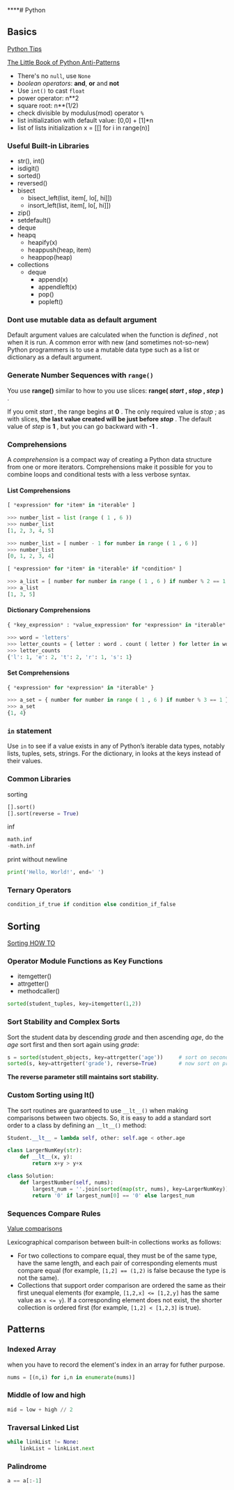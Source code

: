 ****# Python

## Basics

[Python Tips](http://book.pythontips.com/en/latest/index.html)

[The Little Book of Python Anti-Patterns](https://docs.quantifiedcode.com/python-anti-patterns/index.html)

- There's no `null`, use `None`
- *boolean operators*: **and**, **or** and **not**
- Use `int()` to cast `float`
- power operator: n**2
- square root: n**(1/2)
- check divisible by modulus(mod) operator `%`
- list initialization with default value: [0,0] + [1]*n
- list of lists initialization x = [[] for i in range(n)]

### Useful Built-in Libraries

- str(), int()
- isdigit()
- sorted()
- reversed()
- bisect
  - bisect_left(list, item[, lo[, hi]])
  - insort_left(list, item[, lo[, hi]])
- zip()
- setdefault()
- deque
- heapq
  - heapify(x)
  - heappush(heap, item)
  - heappop(heap)
- collections
  - deque
    - append(x)
    - appendleft(x)
    - pop()
    - popleft()

### Dont use mutable data as default argument

Default argument values are calculated when the function is *defined* , not when it is run. A common error with new (and sometimes not-so-new) Python programmers is to use a mutable data type such as a list or dictionary as a default argument.

### Generate Number Sequences with `range()`

You use **range()** similar to how to you use slices: **range( *start* , *stop* , *step* )** .

If you omit *start* , the range begins at **0** . The only required value is *stop* ; as with slices, **the last value created will be just before *stop*** . The default value of *step* is **1** , but you can go backward with **-1** .

### Comprehensions

A *comprehension* is a compact way of creating a Python data structure from one or more iterators. Comprehensions make it possible for you to combine loops and conditional tests with a less verbose syntax.

#### List Comprehensions

```py
[ *expression* for *item* in *iterable* ]
```

```py
>>> number_list = list (range ( 1 , 6 ))
>>> number_list
[1, 2, 3, 4, 5]
```

```py
>>> number_list = [ number - 1 for number in range ( 1 , 6 )]
>>> number_list
[0, 1, 2, 3, 4]
```

```py
[ *expression* for *item* in *iterable* if *condition* ]
```

```py
>>> a_list = [ number for number in range ( 1 , 6 ) if number % 2 == 1 ]
>>> a_list
[1, 3, 5]
```

#### Dictionary Comprehensions

```py
{ *key_expression* : *value_expression* for *expression* in *iterable* }
```

```py
>>> word = 'letters'
>>> letter_counts = { letter : word . count ( letter ) for letter in word }
>>> letter_counts
{'l': 1, 'e': 2, 't': 2, 'r': 1, 's': 1}
```

#### Set Comprehensions

```py
{ *expression* for *expression* in *iterable* }
```

```py
>>> a_set = { number for number in range ( 1 , 6 ) if number % 3 == 1 }
>>> a_set
{1, 4}
```

### `in` statement

Use `in` to see if a value exists in any of Python’s iterable data types, notably lists, tuples, sets, strings. For the dictionary, in looks at the keys instead of their values.

### Common Libraries

sorting

```py
[].sort()
[].sort(reverse = True)
```

inf

```py
math.inf
-math.inf
```

print without newline

```py
print('Hello, World!', end=' ')
```

### Ternary Operators

```py
condition_if_true if condition else condition_if_false
```

## Sorting

[Sorting HOW TO](https://docs.python.org/3/howto/sorting.html#sortinghowto)

### Operator Module Functions as Key Functions

- itemgetter()
- attrgetter()
- methodcaller()

```py
sorted(student_tuples, key=itemgetter(1,2))
```

### Sort Stability and Complex Sorts

Sort the student data by descending *grade* and then ascending *age*, do the *age* sort first and then sort again using *grade*:

```py
s = sorted(student_objects, key=attrgetter('age'))     # sort on secondary key
sorted(s, key=attrgetter('grade'), reverse=True)       # now sort on primary key, descending
```

**The reverse parameter still maintains sort stability.**

### Custom Sorting using __lt__()

The sort routines are guaranteed to use `__lt__()` when making comparisons between two objects. So, it is easy to add a standard sort order to a class by defining an `__lt__()` method:

```py
Student.__lt__ = lambda self, other: self.age < other.age
```

```py
class LargerNumKey(str):
    def __lt__(x, y):
        return x+y > y+x

class Solution:
    def largestNumber(self, nums):
        largest_num = ''.join(sorted(map(str, nums), key=LargerNumKey))
        return '0' if largest_num[0] == '0' else largest_num
```

### Sequences Compare Rules

[Value comparisons](https://docs.python.org/3/reference/expressions.html#value-comparisons)

Lexicographical comparison between built-in collections works as follows:

- For two collections to compare equal, they must be of the same type, have the same length, and each pair of corresponding elements must compare equal (for example, `[1,2] == (1,2)` is false because the type is not the same).
- Collections that support order comparison are ordered the same as their first unequal elements (for example, `[1,2,x] <= [1,2,y]` has the same value as `x <= y`). If a corresponding element does not exist, the shorter collection is ordered first (for example, `[1,2] < [1,2,3]` is true).

## Patterns

### Indexed Array

when you have to record the element's index in an array for futher purpose.

```py
nums = [(n,i) for i,n in enumerate(nums)]
```

### Middle of low and high

```py
mid = low + high // 2
```

### Traversal Linked List

```py
while linkList != None:
    linkList = linkList.next
```

### Palindrome

```py
a == a[:-1]
```
